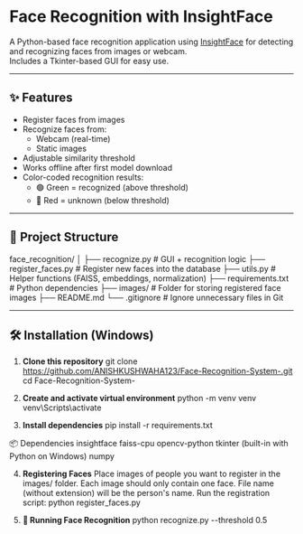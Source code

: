 # Face Recognition with InsightFace

A Python-based face recognition application using [InsightFace](https://github.com/deepinsight/insightface) for detecting and recognizing faces from images or webcam.  
Includes a Tkinter-based GUI for easy use.

---

## ✨ Features
- Register faces from images
- Recognize faces from:
  - Webcam (real-time)
  - Static images
- Adjustable similarity threshold
- Works offline after first model download
- Color-coded recognition results:
  - 🟢 Green = recognized (above threshold)
  - 🔴 Red = unknown (below threshold)

---

## 📂 Project Structure
face_recognition/
│
├── recognize.py # GUI + recognition logic
├── register_faces.py # Register new faces into the database
├── utils.py # Helper functions (FAISS, embeddings, normalization)
├── requirements.txt # Python dependencies
├── images/ # Folder for storing registered face images
├── README.md 
└── .gitignore # Ignore unnecessary files in Git



---

## 🛠 Installation (Windows)
1. **Clone this repository**
git clone https://github.com/ANISHKUSHWAHA123/Face-Recognition-System-.git
cd Face-Recognition-System-


2. **Create and activate virtual environment**
python -m venv venv
venv\Scripts\activate


3. **Install dependencies**
pip install -r requirements.txt


📦 Dependencies
insightface
faiss-cpu
opencv-python
tkinter (built-in with Python on Windows)
numpy

4. **Registering Faces**
Place images of people you want to register in the images/ folder.
Each image should only contain one face.
File name (without extension) will be the person's name.
Run the registration script:
python register_faces.py

5. **🎯 Running Face Recognition**
python recognize.py --threshold 0.5
